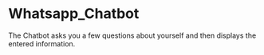 # Whatsapp_Chatbot
The Chatbot asks you a few questions about yourself and then displays the entered information.
